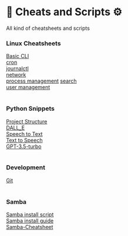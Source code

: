 # 🧠 Cheats and Scripts ⚙️
All kind of cheatsheets and scripts

### Linux Cheatsheets
[Basic CLI](/Linux/basics.md)</br>
[cron](/Linux/cron.md)</br>
[journalctl](/Linux/journalctl.md)</br>
[network](/Linux/network.md)</br>
[process management](/Linux/process_managment.md)
[search](/Linux/search.md)</br>
[user management](/Linux/user_managment.md)</br>
<br>
### Python Snippets
[Project Structure](Python\Snippets/ProjectStructure.md)</br>
[DALL_E](Python\Snippets/dall_e.py)</br>
[Speech to Text](Python\Snippets/speech_recognition.py)</br>
[Text to Speech](Python\Snippets/text_to_speech.py)</br>
[GPT-3.5-turbo](Python\Snippets/gpt-3.5-turbo.py)</br>
<br>
### Development
[Git](Development/git.md)</br>
<br>
### Samba
[Samba install script](Samba/install_samba.py)</br>
[Samba install guide](Samba/install_samba.md)</br>
[Samba-Cheatsheet](Samba/samba_cheatsheet.md)</br>
